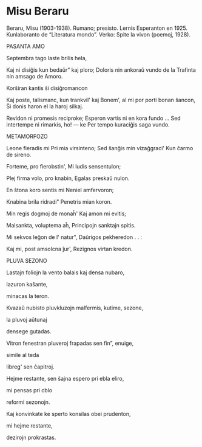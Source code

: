 # Misu Beraru

Beraru, Misu (1903-1938). Rumano; presisto. Lernis Esperanton en 1925. Kunlaboranto de “Literatura mondo”. Verko: Spite la vivon (poemoj, 1928).


PASANTA AMO

Septembra tago laste brilis hela,

Kaj ni disiĝis kun bedaŭr” kaj ploro;
Doloris nin ankoraŭ vundo de la
Trafinta nin amsago de Amoro.

Korŝiran kantis ŝi disiĝromancon

Kaj poste, talismanc, kun trankvil' kaj
Bonem', al mi por porti bonan ŝancon,
Ŝi donis haron el la haroj silkaj.

Revidon ni promesis reciproke;
Esperon vartis ni en kora fundo ...
Sed intertempe ni rimarkis, ho! — ke
Per tempo kuraciĝis saga vundo.

METAMORFOZO

Leone fieradis mi
Pri mia virsinteno;
Sed ŝanĝis min vizaĝgraci'
Kun ĉarmo de sireno.

Forteme, pro fierobstin',
Mi ludis sensentulon;

Plej firma volo, pro knabin,
Egalas preskaŭ nulon.



En ŝtona koro sentis mi
Neniel amfervoron;

Knabina brila ridradi”
Penetris mian koron.

Min regis dogmoj de monaĥ'
Kaj amon mi evitis;

Malsankta, voluptema aĥ,
Principojn sanktajn spitis.

Mi sekvos leĝon de l' natur",
Daŭrigos pekheredon . . :

Kaj mi, post amsolcna ĵur',
Rezignos virtan kredon.

PLUVA SEZONO

Lastajn foliojn la vento balais
kaj densa nubaro,

lazuron kaŝante,

minacas la teron.

Kvazaŭ nubisto pluvkluzojn malfermis,
kutime, sezone,

la pluvoj aŭtunaj

densege gutadas.

Vitron fenestran pluveroj frapadas
sen fin”, enuige,

simile al teda

libreg' sen ĉapitroj.


Hejme restante, sen ŝajna espero
pri ebla eliro,

mi pensas pri cblo

reformi sezonojn.

Kaj konvinkate ke sperto konsilas
obei prudenton,

mi hejme restante,

dezirojn prokrastas.
